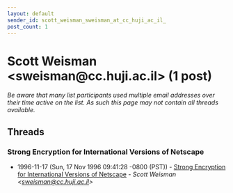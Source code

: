 ```yaml
---
layout: default
sender_id: scott_weisman_sweisman_at_cc_huji_ac_il_
post_count: 1
---
```


# Scott Weisman <sweisman<span>@</span>cc.huji.ac.il> (1 post)

_Be aware that many list participants used multiple email addresses over their time active on the list. As such this page may not contain all threads available._

## Threads

### Strong Encryption for International Versions of Netscape
+ 1996-11-17 (Sun, 17 Nov 1996 09:41:28 -0800 (PST)) - [Strong Encryption for International Versions of Netscape](/archive/1996/11/8995b67cdd71087972ba6371cf3fed9d3027a9968fc3823c1832cfb516318d96) - _Scott Weisman \<sweisman@cc.huji.ac.il\>_

